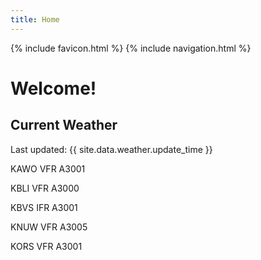 ```yaml
---
title: Home
---
```

{% include favicon.html %}
{% include navigation.html %}
# Welcome!

## Current Weather

Last updated: {{ site.data.weather.update_time }}

KAWO VFR A3001

KBLI VFR A3000

KBVS IFR A3001

KNUW VFR A3005

KORS VFR A3001


